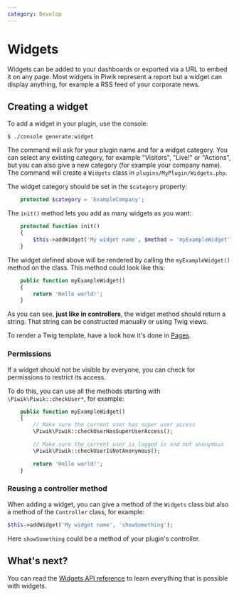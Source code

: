 ```yaml
---
category: Develop
---
```

# Widgets

Widgets can be added to your dashboards or exported via a URL to embed it on any page. Most widgets in Piwik represent a report but a widget can display anything, for example a RSS feed of your corporate news.

## Creating a widget

To add a widget in your plugin, use the console:

```
$ ./console generate:widget
```

The command will ask for your plugin name and for a widget category. You can select any existing category, for example "Visitors", "Live!" or "Actions", but you can also give a new category (for example your company name). The command will create a `Widgets` class in `plugins/MyPlugin/Widgets.php`.

The widget category should be set in the `$category` property:

```php
    protected $category = 'ExampleCompany';
```

The `init()` method lets you add as many widgets as you want:

```php
    protected function init()
    {
        $this->addWidget('My widget name', $method = 'myExampleWidget');
    }
```

The widget defined above will be rendered by calling the `myExampleWidget()` method on the class. This method could look like this:

```php
    public function myExampleWidget()
    {
        return 'Hello world!';
    }
```

As you can see, **just like in controllers**, the widget method should return a string. That string can be constructed manually or using Twig views.

To render a Twig template, have a look how it's done in [Pages](/guides/pages).

### Permissions

If a widget should not be visible by everyone, you can check for permissions to restrict its access.

To do this, you can use all the methods starting with `\Piwik\Piwik::checkUser*`, for example:

```php
    public function myExampleWidget()
    {
        // Make sure the current user has super user access
        \Piwik\Piwik::checkUserHasSuperUserAccess();

        // Make sure the current user is logged in and not anonymous
        \Piwik\Piwik::checkUserIsNotAnonymous();

        return 'Hello world!';
    }
```

### Reusing a controller method

When adding a widget, you can give a method of the `Widgets` class but also a method of the `Controller` class, for example:

```php
$this->addWidget('My widget name', 'showSomething');
```

Here `showSomething` could be a method of your plugin's controller.

## What's next?

You can read the [Widgets API reference](/api-reference/Piwik/Plugin/Widgets) to learn everything that is possible with widgets.
